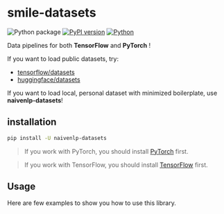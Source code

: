 # smile-datasets

![Python package](https://github.com/naivenlp/naivenlp-datasets/workflows/Python%20package/badge.svg)
[![PyPI version](https://badge.fury.io/py/naivenlp-datasets.svg)](https://badge.fury.io/py/naivenlp-datasets)
[![Python](https://img.shields.io/pypi/pyversions/naivenlp-datasets.svg?style=plastic)](https://badge.fury.io/py/naivenlp-datasets)


Data pipelines for both **TensorFlow** and **PyTorch** !

If you want to load public datasets, try:

* [tensorflow/datasets](https://github.com/tensorflow/datasets)
* [huggingface/datasets](https://github.com/huggingface/datasets)

If you want to load local, personal dataset with minimized boilerplate, use **naivenlp-datasets**!

## installation

```bash
pip install -U naivenlp-datasets
```

> If you work with PyTorch, you should install [PyTorch](https://pytorch.org/get-started/locally/) first.

> If you work with TensorFlow, you should install [TensorFlow](https://github.com/tensorflow/tensorflow) first.

## Usage

Here are few examples to show you how to use this library.
